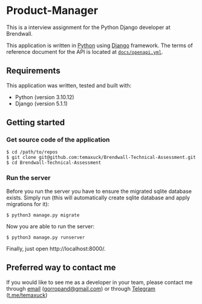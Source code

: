 # Product-Manager

This is a interview assignment for the Python Django developer at Brendwall.

This application is written in [Python](https://www.python.org/) using [Django](https://docs.djangoproject.com/en/5.1/) framework. The terms of reference document for the API is located at [`docs/openapi.yml`](https://github.com/temaxuck/Brendwall-Technical-Assessment/blob/main/productmanager/api/docs/openapi.yaml).

## Requirements

This application was written, tested and built with:
- Python (version 3.10.12)
- Django (version 5.1.1)

## Getting started

### Get source code of the application

```console
$ cd /path/to/repos
$ git clone git@github.com:temaxuck/Brendwall-Technical-Assessment.git
$ cd Brendwall-Technical-Assessment
```

### Run the server
Before you run the server you have to ensure the migrated sqlite database exists.
Simply run (this will automatically create sqlite database and apply migrations for it):

```console
$ python3 manage.py migrate
```

Now you are able to run the server:

```console
$ python3 manage.py runserver
```

Finally, just open http://localhost:8000/.

## Preferred way to contact me

If you would like to see me as a developer in your team, please contact me through [email](gorropand@gmail.com) (gorropand@gmail.com) or through [Telegram](t.me/temaxuck) ([t.me/temaxuck]((t.me/temaxuck)))
